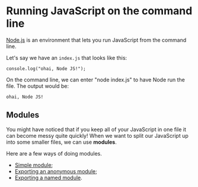 # Running JavaScript on the command line

[Node.js](http://nodejs.org/) is an environment that lets you run JavaScript from the command line.

Let's say we have an `index.js` that looks like this:

```
console.log("ohai, Node JS!");
```

On the command line, we can enter "node index.js" to have Node run the file. The output would be:

```
ohai, Node JS!
```

## Modules

You might have noticed that if you keep all of your JavaScript in one file it can become messy quite quickly! When we want to split our JavaScript up into some smaller files, we can use **modules**.

Here are a few ways of doing modules.

* [Simple module](./1-simple-module);
* [Exporting an anonymous module](./2-export-anonymous);
* [Exporting a named module](./3-export-named).
